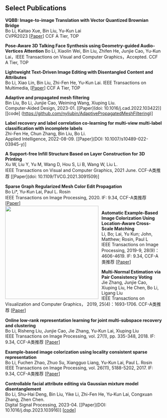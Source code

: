 ## Select Publications

**VQBB: Image-to-image Translation with Vector Quantized Brownian Bridge**  
Bo Li, Kaitao Xue, Bin Liu, Yu-Kun Lai  
CVPR2023 \[[Paper](https://arxiv.org/pdf/2205.07680)\]  CCF A Tier, TOP 

**Pose-Aware 3D Talking Face Synthesis using Geometry-guided Audio-Vertices Attention**
Bo Li, Xiaolin Wei, Bin Liu, Zhifen He, Junjie Cao, Yu-Kun Lai，IEEE Transactions on Visual and Computer Graphics，Accepted. CCF A Tier, TOP

**Lightweight Text-Driven Image Editing with Disentangled Content and Attributes**  
Bo Li, Xiao Lin, Bin Liu, Zhi-Fen He, Yu-Kun Lai. IEEE Transactions on Multimedia,  \[[Paper](doi.org/10.1109/TMM.2023.3289755)\] CCF A Tier, TOP
  

**Adaptive and propagated mesh filtering**    
Bin Liu, Bo Li, Junjie Cao, Weiming Wang, Xiuping Liu.    
Computer-Aided Design, 2023-01. \[[Paper](doi: 10.1016/j.cad.2022.103422)\] \[[code] (https://github.com/nyliubin/AdaptivePropagatedMeshFiltering)\]  


**Label recovery and label correlation co-learning for multi-view multi-label classification with incomplete labels**   
Zhi-Fen He, Chun Zhang, Bin Liu, Bo Li.    
Applied Intelligence, 2022-08-09. \[[Paper](DOI: 10.1007/s10489-022-03945-y)\] 

**A Support-free Infill Structure Based on Layer Construction for 3D Printing**  
Xu W, Liu Y, Yu M, Wang D, Hou S, Li B, Wang W, Liu L.  
IEEE Transactions on Visual and Computer Graphics, 2021 June. CCF-A类推荐 \[[Paper](doi: 10.1109/TVCG.2021.3091509)\]  

**Sparse Graph Regularized Mesh Color Edit Propagation**  
Bo Li*, Yu-Kun Lai, Paul L. Rosin  
IEEE Transactions on Image Processing, 2020. IF: 9.34, CCF-A类推荐 \[[Paper](https://ieeexplore.ieee.org/stamp/stamp.jsp?tp=&arnumber=9043899)\]  
<img src="img/f1.jpg" width="300px" style="float:left; margin-right:10px">

**Automatic Example-Based Image Colorization Using Location-Aware Cross-Scale Matching**  
Li, Bo; Lai, Yu Kun; John, Matthew; Rosin, Paul L  
IEEE Transactions on Image Processing, 2019-9, 28(9)：4606-4619. IF: 9.34, CCF-A类推荐 \[[Paper](https://users.cs.cf.ac.uk/Yukun.Lai/papers/TIP_Sparse_Colorization.pdf)\]  

**Multi-Normal Estimation via Pair Consistency Voting**  
Jie Zhang, Junjie Cao, Xiuping Liu, He Chen, Bo Li, Ligang Liu  
IEEE Transactions on Visualization and Computer Graphics， 2019, 25(4)：1693-1706. CCF-A类推荐 \[[Paper](https://ieeexplore.ieee.org/document/8340177)\]  

**Online low-rank representation learning for joint multi-subspace recovery and clustering**  
Bo Li, Risheng Liu, Junjie Cao, Jie Zhang, Yu-Kun Lai, Xiuping Liu  
IEEE Transactions on Image Processing, vol. 27(1), pp. 335-348, 2018. IF: 9.34, CCF-A类推荐 \[[Paper](http://dx.doi.org/10.1109/TIP.2017.2760510)\]  

**Example-based image colorization using locality consistent sparse representation**  
Bo Li, Fuchen Zhao, Zhuo Su, Xiangguo Liang, Yu-Kun Lai, Paul L. Rosin  
IEEE Transactions on Image Processing, vol. 26(11), 5188-5202, 2017. IF: 9.34, CCF-A类推荐 \[[Paper](https://users.cs.cf.ac.uk/Yukun.Lai/papers/TIP_Sparse_Colorization.pdf)\]  

**Controllable facial attribute editing via Gaussian mixture model disentanglement**  
Bo Li, Shu-Hai Deng, Bin Liu, Yike Li, Zhi-Fen He, Yu-Kun Lai, Congxuan Zhang, Zhen Chen.    
Digital Signal Processing, 2023-04. \[[Paper](DOI: 10.1016/j.dsp.2023.103916)\] \[[code](https://drive.google.com/file/d/1ssnYEXyLjaNvLc_hL214rv0rKxEZKeqF/view?usp=share_link)\]    
